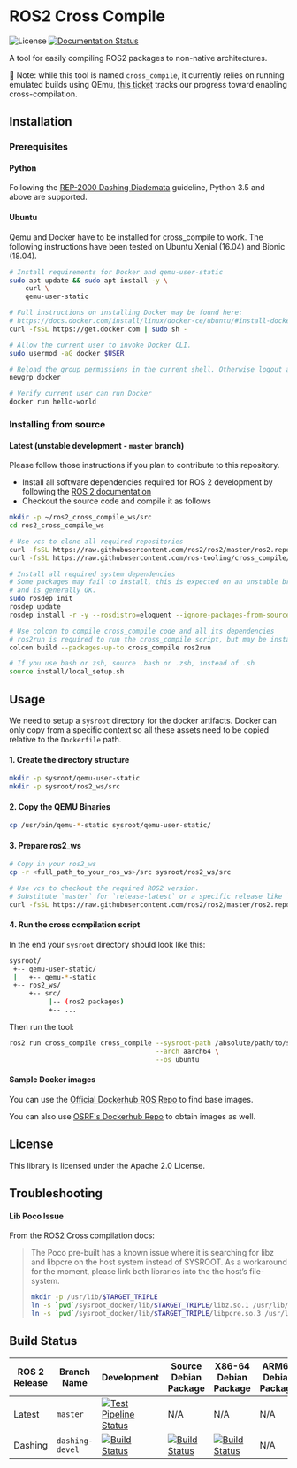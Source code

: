 # ROS2 Cross Compile

![License](https://img.shields.io/github/license/ros-tooling/cross_compile)
[![Documentation Status](https://readthedocs.org/projects/cross_compile/badge/?version=latest)](https://cross_compile.readthedocs.io/en/latest/?badge=latest)

A tool for easily compiling ROS2 packages to non-native architectures.

:construction: Note: while this tool is named `cross_compile`, it currently relies on running emulated builds using QEmu, [this ticket](https://github.com/ros-tooling/cross_compile/issues/69) tracks our progress toward enabling cross-compilation.

## Installation

### Prerequisites

#### Python
Following the [REP-2000 Dashing Diademata](https://www.ros.org/reps/rep-2000.html#dashing-diademata-may-2019-may-2021) guideline, Python 3.5 and above are supported.

#### Ubuntu
Qemu and Docker have to be installed for cross_compile to work.
The following instructions have been tested on Ubuntu Xenial (16.04) and Bionic (18.04).

```bash
# Install requirements for Docker and qemu-user-static
sudo apt update && sudo apt install -y \
    curl \
    qemu-user-static

# Full instructions on installing Docker may be found here:
# https://docs.docker.com/install/linux/docker-ce/ubuntu/#install-docker-engine---community
curl -fsSL https://get.docker.com | sudo sh -

# Allow the current user to invoke Docker CLI.
sudo usermod -aG docker $USER

# Reload the group permissions in the current shell. Otherwise logout and login again to apply permissions
newgrp docker

# Verify current user can run Docker
docker run hello-world
```

### Installing from source

#### Latest (unstable development - `master` branch)
Please follow those instructions if you plan to contribute to this repository.

* Install all software dependencies required for ROS 2 development by following the [ROS 2 documentation](https://index.ros.org/doc/ros2/Installation/Latest-Development-Setup/)
* Checkout the source code and compile it as follows

```bash
mkdir -p ~/ros2_cross_compile_ws/src
cd ros2_cross_compile_ws

# Use vcs to clone all required repositories
curl -fsSL https://raw.githubusercontent.com/ros2/ros2/master/ros2.repos | vcs import src/
curl -fsSL https://raw.githubusercontent.com/ros-tooling/cross_compile/master/cross_compile.repos | vcs import src/

# Install all required system dependencies
# Some packages may fail to install, this is expected on an unstable branch,
# and is generally OK.
sudo rosdep init
rosdep update
rosdep install -r -y --rosdistro=eloquent --ignore-packages-from-source --from-paths src/

# Use colcon to compile cross_compile code and all its dependencies
# ros2run is required to run the cross_compile script, but may be installed elsewhere on the host.
colcon build --packages-up-to cross_compile ros2run

# If you use bash or zsh, source .bash or .zsh, instead of .sh
source install/local_setup.sh
```

## Usage

We need to setup a `sysroot` directory for the docker artifacts. Docker can only copy from a specific
context so all these assets need to be copied relative to the `Dockerfile` path.

#### 1. Create the directory structure
```bash
mkdir -p sysroot/qemu-user-static
mkdir -p sysroot/ros2_ws/src
```

#### 2. Copy the QEMU Binaries

```bash
cp /usr/bin/qemu-*-static sysroot/qemu-user-static/
```

#### 3. Prepare ros2_ws
```bash
# Copy in your ros2_ws
cp -r <full_path_to_your_ros_ws>/src sysroot/ros2_ws/src

# Use vcs to checkout the required ROS2 version.
# Substitute `master` for `release-latest` or a specific release like `dashing`.
curl -fsSL https://raw.githubusercontent.com/ros2/ros2/master/ros2.repos | vcs import src/
```

#### 4. Run the cross compilation script

In the end your `sysroot` directory should look like this:
```bash
sysroot/
 +-- qemu-user-static/
 |   +-- qemu-*-static
 +-- ros2_ws/
     +-- src/
          |-- (ros2 packages)
          +-- ...
```

Then run the tool:

```bash
ros2 run cross_compile cross_compile --sysroot-path /absolute/path/to/sysroot \
                                     --arch aarch64 \
                                     --os ubuntu
```

#### Sample Docker images

You can use the [Official Dockerhub ROS Repo](https://hub.docker.com/_/ros) to find base images.

You can also use [OSRF's Dockerhub Repo](https://hub.docker.com/r/osrf/ros2) to obtain images as well.

## License
This library is licensed under the Apache 2.0 License.

## Troubleshooting

#### Lib Poco Issue
From the ROS2 Cross compilation docs:
> The Poco pre-built has a known issue where it is searching for libz and libpcre on the host system instead of SYSROOT.
> As a workaround for the moment, please link both libraries into the the host’s file-system.
> ```bash
> mkdir -p /usr/lib/$TARGET_TRIPLE
> ln -s `pwd`/sysroot_docker/lib/$TARGET_TRIPLE/libz.so.1 /usr/lib/$TARGET_TRIPLE/libz.so
> ln -s `pwd`/sysroot_docker/lib/$TARGET_TRIPLE/libpcre.so.3 /usr/lib/$TARGET_TRIPLE/libpcre.so
> ```

## Build Status

| ROS 2 Release | Branch Name     | Development | Source Debian Package | X86-64 Debian Package | ARM64 Debian Package | ARMHF Debian package |
| ------------- | --------------- | ----------- | --------------------- | --------------------- | -------------------- | -------------------- |
| Latest        | `master`        | [![Test Pipeline Status](https://github.com/ros-tooling/cross_compile/workflows/Test%20cross_compile/badge.svg)](https://github.com/ros-tooling/cross_compile/actions) | N/A                   | N/A                   | N/A                  | N/A                  |
| Dashing       | `dashing-devel` | [![Build Status](http://build.ros2.org/buildStatus/icon?job=Ddev__cross_compile__ubuntu_bionic_amd64)](http://build.ros2.org/job/Ddev__cross_compile__ubuntu_bionic_amd64) | [![Build Status](http://build.ros2.org/buildStatus/icon?job=Dsrc_uB__cross_compile__ubuntu_bionic__source)](http://build.ros2.org/job/Dsrc_uB__cross_compile__ubuntu_bionic__source) | [![Build Status](http://build.ros2.org/buildStatus/icon?job=Dbin_uB64__cross_compile__ubuntu_bionic_amd64__binary)](http://build.ros2.org/job/Dbin_uB64__cross_compile__ubuntu_bionic_amd64__binary) | N/A | N/A |
